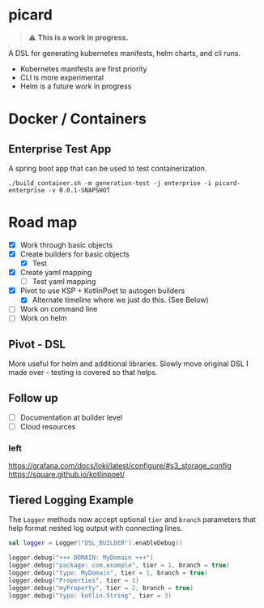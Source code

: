 # picard

> :warning: **This is a work in progress.**

A DSL for generating kubernetes manifests, helm charts,
and cli runs. 

* Kubernetes manifests are first priority
* CLI is more experimental
* Helm is a future work in progress

# Docker / Containers

## Enterprise Test App

A spring boot app that can be used to test containerization.

```shell
./build_container.sh -m generation-test -j enterprise -i picard-enterprise -v 0.0.1-SNAPSHOT
```

# Road map

- [x] Work through basic objects
- [x] Create builders for basic objects
  - [x] Test
- [x] Create yaml mapping
  - [ ] Test yaml mapping
- [x] Pivot to use KSP + KotlinPoet to autogen builders
  - [x] Alternate timeline where we just do this. (See Below)
- [ ] Work on command line
- [ ] Work on helm

## Pivot - DSL

More useful for helm and additional libraries.
Slowly move original DSL I made over - testing is covered so that helps.

## Follow up

- [ ] Documentation at builder level
- [ ] Cloud resources

### left
https://grafana.com/docs/loki/latest/configure/#s3_storage_config
https://square.github.io/kotlinpoet/

## Tiered Logging Example

The `Logger` methods now accept optional `tier` and `branch` parameters
that help format nested log output with connecting lines.

```kotlin
val logger = Logger("DSL_BUILDER").enableDebug()

logger.debug("+++ DOMAIN: MyDomain +++")
logger.debug("package: com.example", tier = 1, branch = true)
logger.debug("type: MyDomain", tier = 1, branch = true)
logger.debug("Properties", tier = 1)
logger.debug("myProperty", tier = 2, branch = true)
logger.debug("type: kotlin.String", tier = 3)
```

